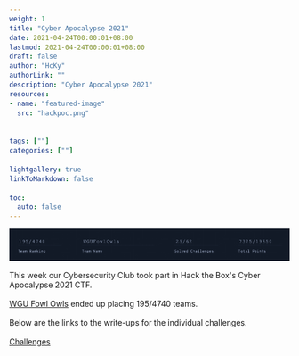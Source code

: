```yaml
---
weight: 1
title: "Cyber Apocalypse 2021"
date: 2021-04-24T00:00:01+08:00
lastmod: 2021-04-24T00:00:01+08:00
draft: false
author: "HcKy"
authorLink: ""
description: "Cyber Apocalypse 2021"
resources:
- name: "featured-image"
  src: "hackpoc.png"

  
tags: [""]
categories: [""]

lightgallery: true
linkToMarkdown: false

toc:
  auto: false
---
```

<div style="text-align:center"><a href="https://ctf.hackthebox.eu"><img src="stats.png"></a></div>  

This week our Cybersecurity Club took part in Hack the Box's Cyber Apocalypse 2021 CTF.  
<br>
[WGU Fowl Owls](https://ctftime.org/team/152210) ended up placing 195/4740 teams.   
<br>
Below are the links to the write-ups for the individual challenges.  
<br>
[Challenges](/hackpock)

<br>

